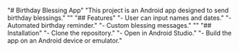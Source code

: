 "# Birthday Blessing App" 
"This project is an Android app designed to send birthday blessings." 
"" 
"## Features" 
"- User can input names and dates." 
"- Automated birthday reminder." 
"- Custom blessing messages." 
"" 
"## Installation" 
"- Clone the repository." 
"- Open in Android Studio." 
"- Build the app on an Android device or emulator." 
